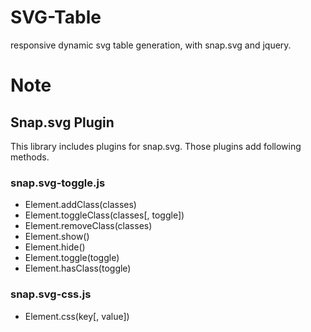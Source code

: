 SVG-Table
=========

responsive dynamic svg table generation, with snap.svg and jquery.

# Note
## Snap.svg Plugin
This library includes plugins for snap.svg. Those plugins add following methods.
### snap.svg-toggle.js  

- Element.addClass(classes)
- Element.toggleClass(classes[, toggle])
- Element.removeClass(classes)
- Element.show()
- Element.hide()
- Element.toggle(toggle)
- Element.hasClass(toggle)

### snap.svg-css.js
- Element.css(key[, value])